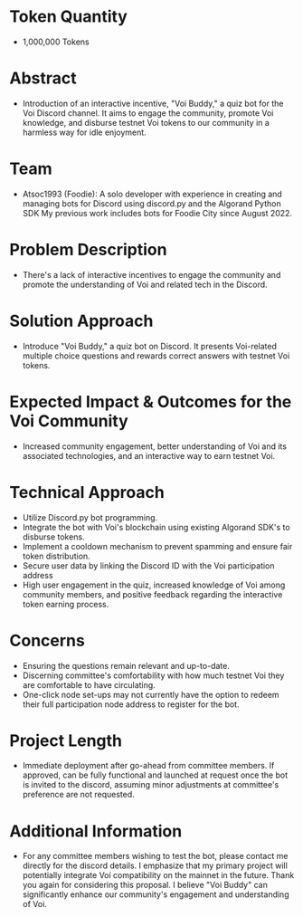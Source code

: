 
# Token Quantity
- 1,000,000 Tokens

# Abstract
- Introduction of an interactive incentive, "Voi Buddy," a quiz bot for the Voi Discord channel. It aims to engage the community, promote Voi knowledge, and disburse testnet Voi tokens to our community in a harmless way for idle enjoyment.

# Team
- Atsoc1993 (Foodie): A solo developer with experience in creating and managing bots for Discord using discord.py and the Algorand Python SDK My previous work includes bots for Foodie City since August 2022.

# Problem Description
- There's a lack of interactive incentives to engage the community and promote the understanding of Voi and related tech in the Discord.

# Solution Approach
- Introduce "Voi Buddy," a quiz bot on Discord. It presents Voi-related multiple choice questions and rewards correct answers with testnet Voi tokens.

# Expected Impact & Outcomes for the Voi Community
- Increased community engagement, better understanding of Voi and its associated technologies, and an interactive way to earn testnet Voi.

# Technical Approach
- Utilize Discord.py bot programming.
- Integrate the bot with Voi's blockchain using existing Algorand SDK's to disburse tokens.
- Implement a cooldown mechanism to prevent spamming and ensure fair token distribution.
- Secure user data by linking the Discord ID with the Voi participation address
- High user engagement in the quiz, increased knowledge of Voi among community members, and positive feedback regarding the interactive token earning process.

# Concerns
- Ensuring the questions remain relevant and up-to-date.
- Discerning committee's comfortability with how much testnet Voi they are comfortable to have circulating.
- One-click node set-ups may not currently have the option to redeem their full participation node address to register for the bot.

# Project Length
- Immediate deployment after go-ahead from committee members. If approved, can be fully functional and launched at request once the bot is invited to the discord, assuming minor adjustments at committee's preference are not requested.

# Additional Information
- For any committee members wishing to test the bot, please contact me directly for the discord details. I emphasize that my primary project will potentially integrate Voi compatibility on the mainnet in the future. Thank you again for considering this proposal. I believe "Voi Buddy" can significantly enhance our community's engagement and understanding of Voi.
